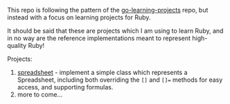 
This repo is following the pattern of the [go-learning-projects](https://github.com/lethain/go-learning-projects) repo,
but instead with a focus on learning projects for Ruby.

It should be said that these are projects which I am using to learn Ruby,
and in no way are the reference implementations meant to represent high-quality Ruby!



Projects:

1. [spreadsheet](./spreadsheet/) - implement a simple class which represents a Spreadsheet,
    including both overriding the `[]` and `[]=` methods for easy access,
    and supporting formulas.
2. more to come...